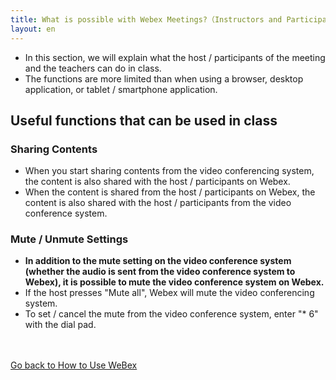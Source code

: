 ```yaml
---
title: What is possible with Webex Meetings?（Instructors and Participants from TV conference systems）
layout: en
---
```


* In this section, we will explain what the host / participants of the meeting and the teachers can do in class.
* The functions are more limited than when using a browser, desktop application, or tablet / smartphone application.

## Useful functions that can be used in class

### Sharing Contents

* When you start sharing contents from the video conferencing system, the content is also shared with the host / participants on Webex.
* When the content is shared from the host / participants on Webex, the content is also shared with the host / participants from the video conference system.

### Mute / Unmute Settings

* **In addition to the mute setting on the video conference system (whether the audio is sent from the video conference system to Webex), it is possible to mute the video conference system on Webex.**
* If the host presses "Mute all", Webex will mute the video conferencing system.
* To set / cancel the mute from the video conference system, enter "* 6" with the dial pad.






<br>
<br>
<a href="index" target="_blank">Go back to How to Use WeBex</a>



